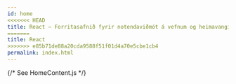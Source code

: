 ```yaml
---
id: home
<<<<<<< HEAD
title: React – Forritasafnið fyrir notendaviðmót á vefnum og heimavangi
=======
title: React
>>>>>>> e85b71de88a20cda9588f51f01d4a70e5cbe1cb4
permalink: index.html
---
```


{/* See HomeContent.js */}
